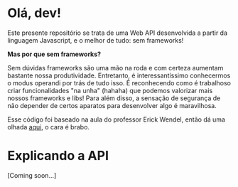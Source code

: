 # Olá, dev!

Este presente repositório se trata de uma Web API desenvolvida a partir da linguagem Javascript, e o melhor de tudo: sem frameworks!

**Mas por que sem frameworks?**

Sem dúvidas frameworks são uma mão na roda e com certeza aumentam bastante nossa produtividade. Entretanto, é interessantíssimo conhecermos o modus operandi por trás de tudo isso. É reconhecendo como é trabalhoso criar funcionalidades "na unha" (hahaha) que podemos valorizar mais nossos frameworks e libs! Para além disso, a sensação de segurança de não depender de certos aparatos para desenvolver algo é maravilhosa. 

Esse código foi baseado na aula do professor Erick Wendel, então dá uma olhada <a href='https://www.youtube.com/watch?v=NxHY14rMPvc'>aqui</a>, o cara é brabo.

# Explicando a API
[Coming soon...]